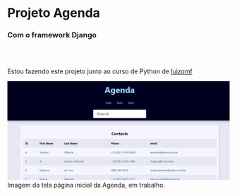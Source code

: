 <h1>Projeto Agenda</h1>
<h3>Com o framework Django</h3>
<br><br>
<p>Estou fazendo este projeto junto ao curso de Python de <a href="https://github.com/luizomf" style="color:dodgerblu">luizomf</a></p>
<img src="imagens_do_progresso/Tela_Inicial.jpeg">
<figcaption>
Imagem da tela página inicial da Agenda, em trabalho.
</figcaption>
